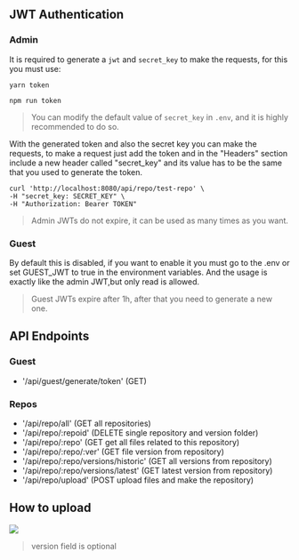 ## JWT Authentication

### Admin

It is required to generate a `jwt` and `secret_key` to make the requests, for this you must use: 

```yarn token```

```npm run token```

> You can modify the default value of `secret_key` in `.env`, and it is highly recommended to do so.

With the generated token and also the secret key you can make the requests, to make a request just add the token and in the "Headers" section include a new header called "secret_key" and its value has to be the same that you used to generate the token.

```
curl 'http://localhost:8080/api/repo/test-repo' \
-H "secret_key: SECRET_KEY" \
-H "Authorization: Bearer TOKEN"
```

> Admin JWTs do not expire, it can be used as many times as you want.
### Guest

By default this is disabled, if you want to enable it you must go to the .env or set GUEST_JWT to true in the environment variables. And the usage is exactly like the admin JWT,but only read is allowed.

> Guest JWTs expire after 1h, after that you need to generate a new one.

## API Endpoints

### Guest

* '/api/guest/generate/token' (GET)

### Repos


* '/api/repo/all' (GET all repositories)
* '/api/repo/:repoid' (DELETE single repository and version folder)
* '/api/repo/:repo' (GET get all files related to this repository)
* '/api/repo/:repo/:ver' (GET file version from repository)
* '/api/repo/:repo/versions/historic' (GET all versions from repository)
* '/api/repo/:repo/versions/latest' (GET latest version from repository)
* '/api/repo/upload' (POST upload files and make the repository)

## How to upload

![](images/01.png)
> version field is optional